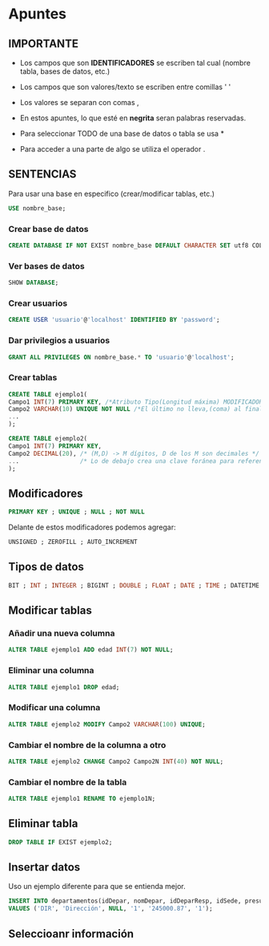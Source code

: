 # Apuntes
## IMPORTANTE
- Los campos que son **IDENTIFICADORES** se escriben tal cual (nombre tabla, bases de datos, etc.)
- Los campos que son valores/texto se escriben entre comillas ' '
- Los valores se separan con comas ,

- En estos apuntes, lo que esté en **negrita** seran palabras reservadas.
- Para seleccionar TODO de una base de datos o tabla se usa *
- Para acceder a una parte de algo se utiliza el operador .

## SENTENCIAS
Para usar una base en especifico (crear/modificar tablas, etc.)
```sql
USE nombre_base;
```
### Crear base de datos
```sql
CREATE DATABASE IF NOT EXIST nombre_base DEFAULT CHARACTER SET utf8 COLLATE utf8_general_ci;
```
### Ver bases de datos
```sql
SHOW DATABASE;
```
### Crear usuarios
```sql
CREATE USER 'usuario'@'localhost' IDENTIFIED BY 'password';
```
### Dar privilegios a usuarios
```sql
GRANT ALL PRIVILEGES ON nombre_base.* TO 'usuario'@'localhost';
```
### Crear tablas
```sql
CREATE TABLE ejemplo1(
Campo1 INT(7) PRIMARY KEY, /*Atributo Tipo(Longitud máxima) MODIFICADORES */
Campo2 VARCHAR(10) UNIQUE NOT NULL /*El último no lleva,(coma) al final!! */
...
);

CREATE TABLE ejemplo2(
Campo1 INT(7) PRIMARY KEY,
Campo2 DECIMAL(20), /* (M,D) -> M dígitos, D de los M son decimales */
...                 /* Lo de debajo crea una clave foránea para referenciar la otra tabla */
);
```

## Modificadores
```sql
PRIMARY KEY ; UNIQUE ; NULL ; NOT NULL
```
Delante de estos modificadores podemos agregar:
```sql
UNSIGNED ; ZEROFILL ; AUTO_INCREMENT
```

## Tipos de datos
```sql
BIT ; INT ; INTEGER ; BIGINT ; DOUBLE ; FLOAT ; DATE ; TIME ; DATETIME ; YEAR ; CHAR ; VARCHAR ; BINARY
```

## Modificar tablas
### Añadir una nueva columna
```sql
ALTER TABLE ejemplo1 ADD edad INT(7) NOT NULL;
```

### Eliminar una columna
```sql
ALTER TABLE ejemplo1 DROP edad;
```

### Modificar una columna
```sql
ALTER TABLE ejemplo2 MODIFY Campo2 VARCHAR(100) UNIQUE;
```

### Cambiar el nombre de la columna a otro
```sql
ALTER TABLE ejemplo2 CHANGE Campo2 Campo2N INT(40) NOT NULL;
```

### Cambiar el nombre de la tabla
```sql
ALTER TABLE ejemplo1 RENAME TO ejemplo1N;
```

## Eliminar tabla
```sql
DROP TABLE IF EXIST ejemplo2;
```

## Insertar datos
Uso un ejemplo diferente para que se entienda mejor.
```sql
INSERT INTO departamentos(idDepar, nomDepar, idDeparResp, idSede, presup, idGerente)
VALUES ('DIR', 'Dirección', NULL, '1', '245000.87', '1');
```

## Seleccioanr información





